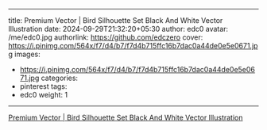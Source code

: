 
---
title: Premium Vector | Bird Silhouette Set Black And White Vector Illustration
date: 2024-09-29T21:32:20+05:30
author: edc0
avatar: /me/edc0.jpg
authorlink: https://github.com/edczero
cover: https://i.pinimg.com/564x/f7/d4/b7/f7d4b715ffc16b7dac0a44de0e5e0671.jpg
images:
   - https://i.pinimg.com/564x/f7/d4/b7/f7d4b715ffc16b7dac0a44de0e5e0671.jpg
categories:
  - pinterest
tags:
  - edc0
weight: 1
---

<!--more-->

[Premium Vector | Bird Silhouette Set Black And White Vector Illustration](https://in.pinterest.com/pin/91901648639769071/)

	